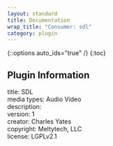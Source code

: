 ```yaml
---
layout: standard
title: Documentation
wrap_title: "Consumer: sdl"
category: plugin
---
```

{::options auto_ids="true" /}
{:toc}

## Plugin Information

title: SDL  
media types:
Audio  Video  
description:   
version: 1  
creator: Charles Yates  
copyright: Meltytech, LLC  
license: LGPLv2.1  
